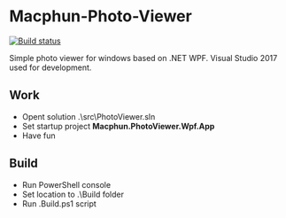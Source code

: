 # Macphun-Photo-Viewer

[![Build status](https://ci.appveyor.com/api/projects/status/1514h71faytdyicq/branch/master?svg=true)](https://ci.appveyor.com/project/iivchenko/macphun-photo-viewer/branch/master)

Simple photo viewer for windows based on .NET WPF. Visual Studio 2017 used for development.

## Work
* Opent solution .\src\PhotoViewer.sln
* Set startup project **Macphun.PhotoViewer.Wpf.App**
* Have fun

## Build
* Run PowerShell console
* Set location to .\Build folder
* Run \.Build.ps1 script


